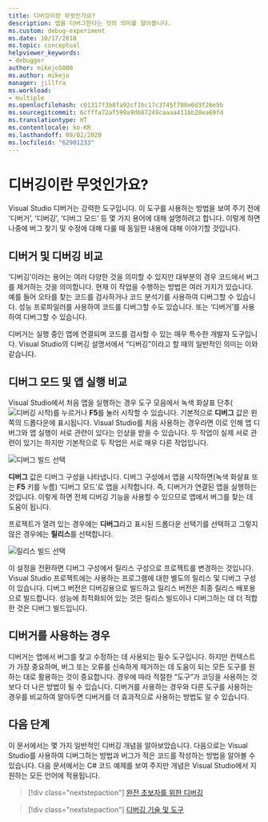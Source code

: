 ```yaml
---
title: 디버깅이란 무엇인가요?
description: 앱을 디버그한다는 것의 의미를 알아봅니다.
ms.custom: debug-experiment
ms.date: 10/17/2018
ms.topic: conceptual
helpviewer_keywords:
- debugger
author: mikejo5000
ms.author: mikejo
manager: jillfra
ms.workload:
- multiple
ms.openlocfilehash: c01317f3b8fa92cf1bc17c3745f708e0d3f26e5b
ms.sourcegitcommit: 6cfffa72af599a9d667249caaaa411bb28ea69fd
ms.translationtype: HT
ms.contentlocale: ko-KR
ms.lasthandoff: 09/02/2020
ms.locfileid: "62901233"
---
```

# <a name="what-is-debugging"></a>디버깅이란 무엇인가요?

Visual Studio 디버거는 강력한 도구입니다. 이 도구를 사용하는 방법을 보여 주기 전에 ‘디버거’, ‘디버깅’, ‘디버그 모드’ 등 몇 가지 용어에 대해 설명하려고 합니다.    이렇게 하면 나중에 버그 찾기 및 수정에 대해 다룰 때 동일한 내용에 대해 이야기할 것입니다.

## <a name="debugger-vs-debugging"></a>디버거 및 디버깅 비교

‘디버깅’이라는 용어는 여러 다양한 것을 의미할 수 있지만 대부분의 경우 코드에서 버그를 제거하는 것을 의미합니다.  현재 이 작업을 수행하는 방법은 여러 가지가 있습니다. 예를 들어 오타를 찾는 코드를 검사하거나 코드 분석기를 사용하여 디버그할 수 있습니다. 성능 프로파일러를 사용하여 코드를 디버그할 수도 있습니다. 또는 ‘디버거’를 사용하여 디버그할 수 있습니다. 

디버거는 실행 중인 앱에 연결되며 코드를 검사할 수 있는 매우 특수한 개발자 도구입니다. Visual Studio의 디버깅 설명서에서 “디버깅”이라고 할 때의 일반적인 의미는 이와 같습니다.

## <a name="debug-mode-vs-running-your-app"></a>디버그 모드 및 앱 실행 비교

Visual Studio에서 처음 앱을 실행하는 경우 도구 모음에서 녹색 화살표 단추(![디버깅 시작](../debugger/media/dbg-tour-start-debugging.png "디버깅 시작"))를 누르거나 **F5**를 눌러 시작할 수 있습니다. 기본적으로 **디버그** 값은 왼쪽의 드롭다운에 표시됩니다. Visual Studio를 처음 사용하는 경우라면 이로 인해 앱 디버그와 앱 실행이 서로 관련이 있다는 인상을 받을 수 있습니다. 두 작업이 실제 서로 관련이 있기는 하지만 기본적으로 두 작업은 서로 매우 다른 작업입니다.

![디버그 빌드 선택](../debugger/media/what-is-debugging-debug-build.png)

**디버그** 값은 디버그 구성을 나타냅니다. 디버그 구성에서 앱을 시작하면(녹색 화살표 또는 **F5** 키를 누름) ‘디버그 모드’로 앱을 시작합니다. 즉, 디버거가 연결된 앱을 실행하는 것입니다.  이렇게 하면 전체 디버깅 기능을 사용할 수 있으므로 앱에서 버그를 찾는 데 도움이 됩니다.

프로젝트가 열려 있는 경우에는 **디버그**라고 표시된 드롭다운 선택기를 선택하고 그렇지 않은 경우에는 **릴리스**를 선택합니다.

![릴리스 빌드 선택](../debugger/media/what-is-debugging-release-build.png)

이 설정을 전환하면 디버그 구성에서 릴리스 구성으로 프로젝트를 변경하는 것입니다. Visual Studio 프로젝트에는 사용하는 프로그램에 대한 별도의 릴리스 및 디버그 구성이 있습니다. 디버그 버전은 디버깅용으로 빌드하고 릴리스 버전은 최종 릴리스 배포용으로 빌드합니다. 성능에 최적화되어 있는 것은 릴리스 빌드이나 디버그하는 데 더 적합한 것은 디버그 빌드입니다.

## <a name="when-to-use-a-debugger"></a>디버거를 사용하는 경우

디버거는 앱에서 버그를 찾고 수정하는 데 사용되는 필수 도구입니다. 하지만 컨텍스트가 가장 중요하며, 버그 또는 오류를 신속하게 제거하는 데 도움이 되는 모든 도구를 원하는 대로 활용하는 것이 중요합니다. 경우에 따라 적절한 “도구”가 코딩을 사용하는 것보다 더 나은 방법이 될 수 있습니다. 디버거를 사용하는 경우와 다른 도구를 사용하는 경우를 비교하여 알아두면 디버거를 더 효과적으로 사용하는 방법도 알 수 있습니다.

## <a name="next-steps"></a>다음 단계

이 문서에서는 몇 가지 일반적인 디버깅 개념을 알아보았습니다. 다음으로는 Visual Studio를 사용하여 디버그하는 방법과 버그가 적은 코드를 작성하는 방법을 알아볼 수 있습니다. 다음 문서에서는 C# 코드 예제를 보여 주지만 개념은 Visual Studio에서 지원하는 모든 언어에 적용됩니다.

> [!div class="nextstepaction"]
> [완전 초보자를 위한 디버깅](../debugger/debugging-absolute-beginners.md)

> [!div class="nextstepaction"]
> [디버깅 기술 및 도구](../debugger/write-better-code-with-visual-studio.md)
